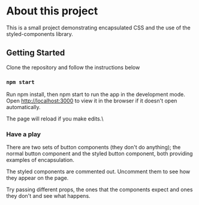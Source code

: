 # About this project

This is a small project demonstrating encapsulated CSS and the use of the styled-components library.

## Getting Started

Clone the repository and follow the instructions below

### `npm start`

Run npm install, then npm start to run the app in the development mode.\
Open [http://localhost:3000](http://localhost:3000) to view it in the browser if it doesn't open automatically.

The page will reload if you make edits.\

### Have a play

There are two sets of button components (they don't do anything); the normal button component and the styled button component, both providing examples of encapsulation.

The styled components are commented out. Uncomment them to see how they appear on the page.

Try passing different props, the ones that the components expect and ones they don't and see what happens.
